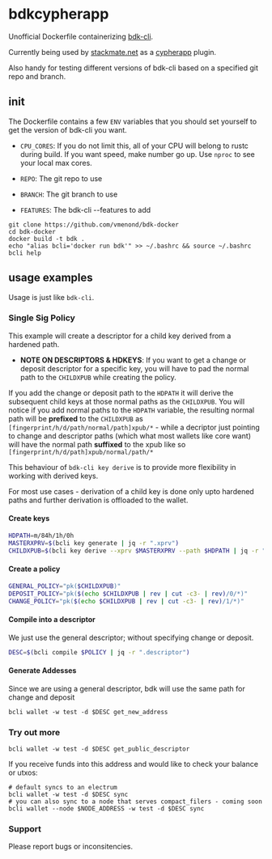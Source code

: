 # bdkcypherapp

Unofficial Dockerfile containerizing [bdk-cli](https://github.com/bitcoindevkit/bdk-cli).

Currently being used by [stackmate.net](https://stackmate.in) as a [cypherapp](https://cyphernode.io) plugin.

Also handy for testing different versions of bdk-cli based on a specified git repo and branch.
 
## init

The Dockerfile contains a few `ENV` variables that you should set yourself to get the version of bdk-cli you want.

- `CPU_CORES`: If you do not limit this, all of your CPU will belong to rustc during build.
If you want speed, make number go up. Use `nproc` to see your local max cores.

- `REPO`: The git repo to use

- `BRANCH`: The git branch to use

- `FEATURES`: The bdk-cli --features to add

```
git clone https://github.com/vmenond/bdk-docker
cd bdk-docker
docker build -t bdk .
echo "alias bcli='docker run bdk'" >> ~/.bashrc && source ~/.bashrc
bcli help 
```

## usage examples

Usage is just like `bdk-cli`. 

### Single Sig Policy

This example will create a descriptor for a child key derived from a hardened path. 

- <b>NOTE ON DESCRIPTORS & HDKEYS</b>: If you want to get a change or deposit descriptor for a specific key, you will have to pad the normal path to the `CHILDXPUB` while creating the policy. 

If you add the change or deposit path to the `HDPATH` it will derive the subsequent child keys at those normal paths as the `CHILDXPUB`.
You will notice if you add normal paths to the `HDPATH` variable, the resulting normal path will be <b>prefixed</b> to the `CHILDXPUB` as `[fingerprint/h/d/path/normal/path]xpub/*` - while a decriptor just pointing to change and descriptor paths (which what most wallets like core want) will have the normal path <b>suffixed</b> to the xpub like so `[fingerprint/h/d/path]xpub/normal/path/*`

This behaviour of `bdk-cli key derive` is to provide more flexibility in working with derived keys.

For most use cases - derivation of a child key is done only upto hardened paths and further derivation is offloaded to the wallet.

#### Create keys

```bash
HDPATH=m/84h/1h/0h
MASTERXPRV=$(bcli key generate | jq -r ".xprv")
CHILDXPUB=$(bcli key derive --xprv $MASTERXPRV --path $HDPATH | jq -r ".xpub")
```

#### Create a policy
```bash
GENERAL_POLICY="pk($CHILDXPUB)"
DEPOSIT_POLICY="pk($(echo $CHILDXPUB | rev | cut -c3- | rev)/0/*)"
CHANGE_POLICY="pk($(echo $CHILDXPUB | rev | cut -c3- | rev)/1/*)"
```

#### Compile into a descriptor

We just use the general descriptor; without specifying change or deposit.

```bash
DESC=$(bcli compile $POLICY | jq -r ".descriptor")
```

#### Generate Addesses 

Since we are using a general descriptor,  bdk will use the same path for change and deposit

```
bcli wallet -w test -d $DESC get_new_address
```

### Try out more

```
bcli wallet -w test -d $DESC get_public_descriptor
```
If you receive funds into this address and would like to check your balance or utxos:

```
# default syncs to an electrum 
bcli wallet -w test -d $DESC sync
# you can also sync to a node that serves compact_filers - coming soon
bcli wallet --node $NODE_ADDRESS -w test -d $DESC sync
```

### Support

Please report bugs or inconsitencies. 
